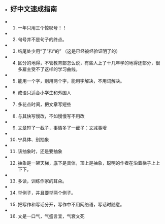 - ## 好中文速成指南
- 1. 一年只用三个惊叹号！！
- 2. 句号并不是句子的终点。
- 3. 结尾处少用“了”和“的” （这是已经被经验证明了的）
- 4. 区分的地得，不管教育部怎么说，有些人上了十几年学的地得还部分，很多雇主受不了这样的学习曲线。
- 5. 能用一个字，别用两个字，能用字解决，不用词解决。
- 6. 成语只适合小学生和外国人
- 7. 多花点时间，把文章写短些
- 8. 与其快写慢改，不如慢慢写不用改
- 9. 文章短了一截子，事情多了一截子：文减事增
- 10. 宁具体、别抽象
- 11. 该抽象时，还是要抽象
- 12. 抽象是一架天梯，底下是具体，顶上是抽象，聪明的作者在沿着梯子上上下下。
- 13. 多读，训练作家的耳朵。
- 14. 举例子，并且要举两个例子。
- 15. 把写作和写话分开，写作中不用网络语，写话时随意。
- 16. 文是一口气，气盛言宜，气衰文死
